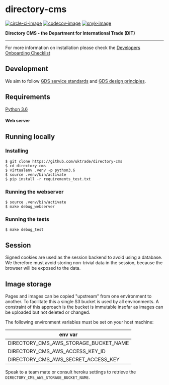 # directory-cms

[![circle-ci-image]][circle-ci]
[![codecov-image]][codecov]
[![snyk-image]][snyk]

**Directory CMS - the Department for International Trade (DIT)**  

---

For more information on installation please check the [Developers Onboarding Checklist](https://uktrade.atlassian.net/wiki/spaces/ED/pages/32243946/Developers+onboarding+checklist)


## Development


We aim to follow [GDS service standards](https://www.gov.uk/service-manual/service-standard) and [GDS design principles](https://www.gov.uk/design-principles).


## Requirements
[Python 3.6](https://www.python.org/downloads/release/python-368/)

#### Web server

## Running locally

### Installing
    $ git clone https://github.com/uktrade/directory-cms
    $ cd directory-cms
    $ virtualenv .venv -p python3.6
    $ source .venv/bin/activate
    $ pip install -r requirements_test.txt

### Running the webserver
    $ source .venv/bin/activate
    $ make debug_webserver

### Running the tests

    $ make debug_test

## Session

Signed cookies are used as the session backend to avoid using a database. We therefore must avoid storing non-trivial data in the session, because the browser will be exposed to the data.

## Image storage

Pages and images can be copied "upstream" from one environment to another. To facilitate this a single S3 bucket is used by all environments. A constraint of this approach is the bucket is immutable insofar as images can be uploaded but not deleted or changed.

The following environment variables must be set on your host machine:

| env var |
| --------  |
| DIRECTORY_CMS_AWS_STORAGE_BUCKET_NAME |
| DIRECTORY_CMS_AWS_ACCESS_KEY_ID |
| DIRECTORY_CMS_AWS_SECRET_ACCESS_KEY |

Speak to a team mate or consult heroku settings to retrieve the `DIRECTORY_CMS_AWS_STORAGE_BUCKET_NAME`.


[circle-ci-image]: https://circleci.com/gh/uktrade/directory-cms/tree/master.svg?style=svg
[circle-ci]: https://circleci.com/gh/uktrade/directory-cms/tree/master

[codecov-image]: https://codecov.io/gh/uktrade/directory-cms/branch/master/graph/badge.svg
[codecov]: https://codecov.io/gh/uktrade/directory-cms

[snyk-image]: https://snyk.io/test/github/uktrade/directory-cms/badge.svg
[snyk]: https://snyk.io/test/github/uktrade/directory-cms
